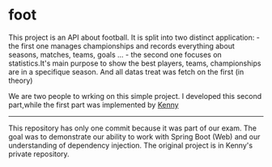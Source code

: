 # foot

This project is an API about football.
It is split into two distinct application:
    - the first one manages championships and records everything about seasons, matches, teams, goals ...
    - the second one focuses on statistics.It's main purpose to show the best players, teams, championships are in a specifique season. And all datas treat was fetch on the first (in theory)

We are two people to wrking on this simple project.
I developed this second part,while the first part was implemented by [Kenny](https://github.com/KEEEENNNNYYYY)

---

This repository has only one commit because it was part of our exam.
The goal was to demonstrate our ability to work with Spring Boot (Web) and our understanding of dependency injection.
The original project is in Kenny's private repository.
